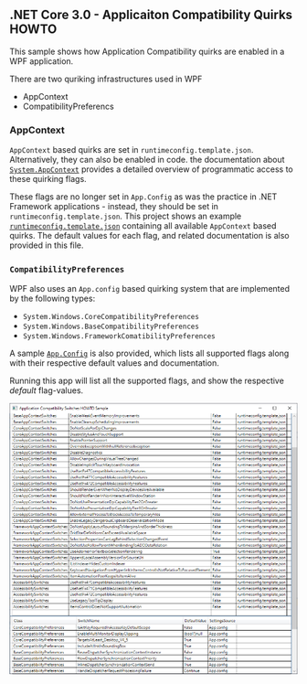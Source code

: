 ﻿## .NET Core 3.0 - Applicaiton Compatibility Quirks HOWTO 

This sample shows how Application Compatibility quirks are enabled in a WPF application. 

There are two quriking infrastructures used in WPF 

- AppContext
- CompatibilityPreferencs

### AppContext 

`AppContext` based quirks are set in `runtimeconfig.template.json`. Alternatively, they can also be enabled in code. the documentation about [`System.AppContext`](https://docs.microsoft.com/en-us/dotnet/api/system.appcontext?view=netcore-3.0) provides a detailed overview of programmatic access to these quirking flags. 

These flags are no longer set in `App.Config` as was the practice in .NET Framework applications - instead, they should be set in `runtimeconfig.template.json`. This project shows an example [`runtimeconfig.template.json`](runtimeconfig.template.json) containing all available `AppContext` based quirks. The default values for each flag, and related documentation is also provided in this file. 

### `CompatibilityPreferences`


WPF also uses an `App.config` based quirking system that are implemented by the following types: 

- `System.Windows.CoreCompatibilityPreferences`
- `System.Windows.BaseCompatibilityPreferences`
- `System.Windows.FrameworkComatibilityPreferences`

A sample [`App.Config`](App.config) is also provided, which lists all supported flags along with their respective default values and documentation. 

Running this app will list all the supported flags, and show the respective *default* flag-values. 

![](images/screenshot.png)